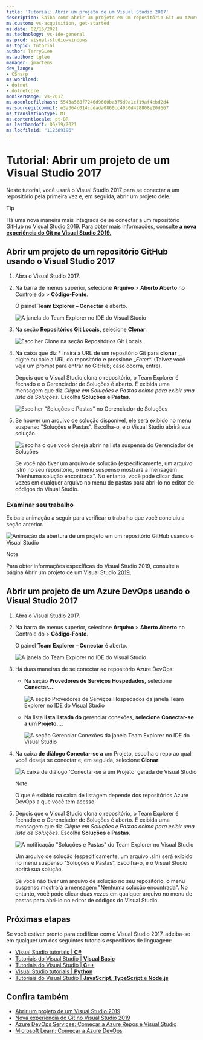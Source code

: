 ```yaml
---
title: 'Tutorial: Abrir um projeto de um Visual Studio 2017'
description: Saiba como abrir um projeto em um repositório Git ou Azure DevOps usando o Visual Studio 2017.
ms.custom: vs-acquisition, get-started
ms.date: 02/15/2021
ms.technology: vs-ide-general
ms.prod: visual-studio-windows
ms.topic: tutorial
author: TerryGLee
ms.author: tglee
manager: jmartens
dev_langs:
- CSharp
ms.workload:
- dotnet
- dotnetcore
monikerRange: vs-2017
ms.openlocfilehash: 5543a568f7246d9600ba375d9a1cf19af4cbd2d4
ms.sourcegitcommit: e3a364c014ccdada0860cc4930d428808e20d667
ms.translationtype: MT
ms.contentlocale: pt-BR
ms.lasthandoff: 06/19/2021
ms.locfileid: "112389196"
---
```

# <a name="tutorial-open-a-project-from-a-repo-in-visual-studio-2017"></a>Tutorial: Abrir um projeto de um Visual Studio 2017

Neste tutorial, você usará o Visual Studio 2017 para se conectar a um repositório pela primeira vez e, em seguida, abrir um projeto dele.

> [!TIP]
> Há uma nova maneira mais integrada de se conectar a um repositório GitHub no [Visual Studio 2019.](https://visualstudio.microsoft.com/downloads) Para obter mais informações, consulte [**a nova experiência do Git na Visual Studio 2019.**](../ide/git-with-visual-studio.md?view=vs-2019&preserve-view=true)

## <a name="open-a-project-from-a-github-repo-by-using-visual-studio-2017"></a>Abrir um projeto de um repositório GitHub usando o Visual Studio 2017

1. Abra o Visual Studio 2017.

1. Na barra de menus superior, selecione **Arquivo**  >  **Aberto Aberto** no Controle do  >  **Código-Fonte**.

   O painel **Team Explorer – Conectar** é aberto.

    ![A janela do Team Explorer no IDE do Visual Studio](./media/open-proj-repo-team-explorer.png)

1. Na seção **Repositórios Git Locais,** selecione **Clonar**.

    ![Escolher Clone na seção Repositórios Git Locais](./media/open-proj-repo-local-git-repo-clone.png)

1. Na caixa que diz * Insira a URL de um repositório Git para **clonar** _, digite ou cole a URL do repositório e pressione _*Enter**. (Talvez você veja um prompt para entrar no GitHub; caso ocorra, entre).

   Depois que o Visual Studio clona o repositório, o Team Explorer é fechado e o Gerenciador de Soluções é aberto. É exibida uma mensagem que diz *Clique em Soluções e Pastas acima para exibir uma lista de Soluções*. Escolha **Soluções e Pastas**.

   ![Escolher "Soluções e Pastas" no Gerenciador de Soluções](./media/open-proj-repo-github-solutions-folders.png)

1. Se houver um arquivo de solução disponível, ele será exibido no menu suspenso "Soluções e Pastas". Escolha-o, e o Visual Studio abrirá sua solução.

   ![Escolha o que você deseja abrir na lista suspensa do Gerenciador de Soluções](./media/open-proj-repo-github-solutions-folders-picker.png)

   Se você não tiver um arquivo de solução (especificamente, um arquivo .sln) no seu repositório, o menu suspenso mostrará a mensagem "Nenhuma solução encontrada". No entanto, você pode clicar duas vezes em qualquer arquivo no menu de pastas para abri-lo no editor de códigos do Visual Studio.

### <a name="review-your-work"></a>Examinar seu trabalho

Exiba a animação a seguir para verificar o trabalho que você concluiu a seção anterior.

   ![Animação da abertura de um projeto em um repositório GitHub usando o Visual Studio](./media/open-project-from-github.gif)

> [!NOTE]
> Para obter informações específicas do Visual Studio 2019, consulte a página Abrir um projeto de um Visual Studio [2019.](tutorial-open-project-from-repo-visual-studio-2019.md)

## <a name="open-a-project-from-an-azure-devops-repo-by-using-visual-studio-2017"></a>Abrir um projeto de um Azure DevOps usando o Visual Studio 2017

1. Abra o Visual Studio 2017.

1. Na barra de menus superior, selecione **Arquivo**  >  **Aberto Aberto** no Controle do  >  **Código-Fonte**.

   O painel **Team Explorer – Conectar** é aberto.

    ![A janela do Team Explorer no IDE do Visual Studio](./media/open-proj-repo-team-explorer.png)

1. Há duas maneiras de se conectar ao repositório Azure DevOps:

      - Na seção **Provedores de Serviços Hospedados,** selecione **Conectar...**.

        ![A seção Provedores de Serviços Hospedados da janela Team Explorer no IDE do Visual Studio](./media/open-proj-repo-azure-devops.png)

      - Na lista **lista listada do** gerenciar conexões, **selecione Conectar-se a um Projeto...**.

        ![A seção Gerenciar Conexões da janela Team Explorer no IDE do Visual Studio](./media/open-proj-repo-azuredevops-manage-connections.png)

1. Na caixa **de diálogo Conectar-se a** um Projeto, escolha o repo ao qual você deseja se conectar e, em seguida, selecione **Clonar**.

      ![A caixa de diálogo 'Conectar-se a um Projeto' gerada de Visual Studio](./media/open-proj-azure-devops-connect-cloud-clone.png)

    > [!NOTE]
    > O que é exibido na caixa de listagem depende dos repositórios Azure DevOps a que você tem acesso.

1. Depois que o Visual Studio clona o repositório, o Team Explorer é fechado e o Gerenciador de Soluções é aberto. É exibida uma mensagem que diz *Clique em Soluções e Pastas acima para exibir uma lista de Soluções*. Escolha **Soluções e Pastas**.

      ![A notificação "Soluções e Pastas" do Team Explorer no Visual Studio](./media/open-proj-repo-solutions-folders.png)

   Um arquivo de solução (especificamente, um arquivo .sln) será exibido no menu suspenso "Soluções e Pastas". Escolha-o, e o Visual Studio abrirá sua solução.

   Se você não tiver um arquivo de solução no seu repositório, o menu suspenso mostrará a mensagem "Nenhuma solução encontrada". No entanto, você pode clicar duas vezes em qualquer arquivo no menu de pastas para abri-lo no editor de códigos do Visual Studio.

## <a name="next-steps"></a>Próximas etapas

Se você estiver pronto para codificar com o Visual Studio 2017, adeiba-se em qualquer um dos seguintes tutoriais específicos de linguagem:

- [Visual Studio tutoriais | **C#**](./csharp/index.yml)
- [Tutoriais do Visual Studio | **Visual Basic**](./visual-basic/index.yml)
- [Tutoriais do Visual Studio | **C++**](/cpp/get-started/tutorial-console-cpp)
- [Visual Studio tutoriais | **Python**](../python/index.yml)
- [Tutoriais do Visual Studio | **JavaScript**, **TypeScript** e **Node.js**](../javascript/index.yml)

## <a name="see-also"></a>Confira também

- [Abrir um projeto de um Visual Studio 2019](tutorial-open-project-from-repo-visual-studio-2019.md)
- [Nova experiência do Git no Visual Studio 2019](../ide/git-with-visual-studio.md)
- [Azure DevOps Services: Começar a Azure Repos e Visual Studio](/azure/devops/repos/git/gitquickstart/)
- [Microsoft Learn: Começar a Azure DevOps](/learn/modules/get-started-with-devops/)

